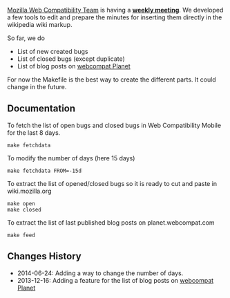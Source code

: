 [Mozilla Web Compatibility Team](https://wiki.mozilla.org/Compatibility/Mobile#People) is having a **[weekly meeting](https://wiki.mozilla.org/Compatibility/Mobile#Minutes_and_Progress_Reports)**. We developed a few tools to edit and prepare the minutes for inserting them directly in the wikipedia wiki markup.

So far, we do

* List of new created bugs
* List of closed bugs (except duplicate)
* List of blog posts on [webcompat Planet](http://planet.webcompat.com/)

For now the Makefile is the best way to create the different parts. It could change in the future.

## Documentation

To fetch the list of open bugs and closed bugs in Web Compatibility Mobile for the last 8 days.

    make fetchdata

To modify the number of days (here 15 days)

    make fetchdata FROM=-15d

To extract the list of opened/closed bugs so it is ready to cut and paste in wiki.mozilla.org

    make open
    make closed

To extract the list of last published blog posts on planet.webcompat.com

    make feed

## Changes History

* 2014-06-24: Adding a way to change the number of days.
* 2013-12-16: Adding a feature for the list of blog posts on [webcompat Planet](http://planet.webcompat.com/)